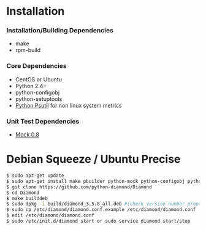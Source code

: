 Installation
=====

### Installation/Building Dependencies 

- make
- rpm-build

### Core Dependencies

- CentOS or Ubuntu
- Python 2.4+
- python-configobj
- python-setuptools
- [Python Psutil](http://code.google.com/p/psutil/) for non linux system metrics

### Unit Test Dependencies 

- [Mock 0.8](http://www.voidspace.org.uk/python/mock/)


Debian Squeeze / Ubuntu Precise
====

```sh
$ sudo apt-get update
$ sudo apt-get install make pbuilder python-mock python-configobj python-support cdbs devscripts build-essential
$ git clone https://github.com/python-diamond/Diamond
$ cd Diamond
$ make builddeb
$ sudo dpkg -i build/diamond_3.5.8_all.deb #(check version number properly)
$ sudo cp /etc/diamond/diamond.conf.example /etc/diamond/diamond.conf
$ edit /etc/diamond/diamond.conf
$ sudo /etc/init.d/diamond start or sudo service diamond start/stop
```
